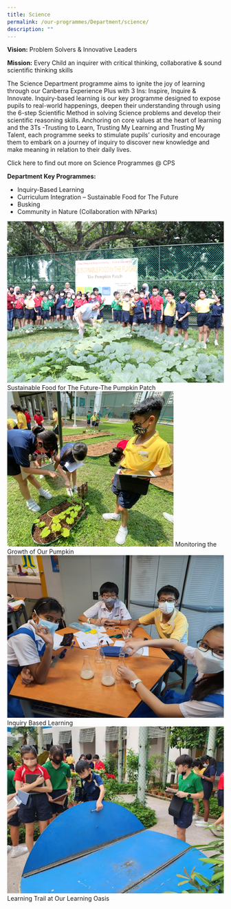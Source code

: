 ```yaml
---
title: Science
permalink: /our-programmes/Department/science/
description: ""
---
```

**Vision:** Problem Solvers & Innovative Leaders<br>

**Mission:** Every Child an inquirer with critical thinking, collaborative & sound scientific thinking skills

The Science Department programme aims to ignite the joy of learning through our Canberra Experience Plus with 3 Ins: Inspire, Inquire & Innovate. Inquiry-based learning is our key programme designed to expose pupils to real-world happenings, deepen their understanding through using the 6-step Scientific Method in solving Science problems and develop their scientific reasoning skills. Anchoring on core values at the heart of learning and the 3Ts -Trusting to Learn, Trusting My Learning and Trusting My Talent, each programme seeks to stimulate pupils’ curiosity and encourage them to embark on a journey of inquiry to discover new knowledge and make meaning in relation to their daily lives.

Click here to find out more on Science Programmes @ 
CPS

**Department Key Programmes:**
* Inquiry-Based Learning
* Curriculum Integration – Sustainable Food for The Future
* Busking
* Community in Nature (Collaboration with NParks)

![](/images/science%201.png)
Sustainable Food for The Future-The Pumpkin Patch
 ![](/images/science%202.png)
Monitoring the Growth of Our Pumpkin
 ![](/images/science%203.png)
Inquiry Based Learning
![](/images/science%204.png)
 Learning Trail at Our Learning Oasis


